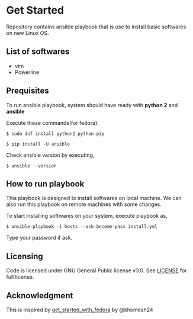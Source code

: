 # Get Started

Repository contains ansible playbook that is use to install basic softwares on new Linux OS.

## List of softwares

- vim
- Powerline

## Prequisites

To run ansible playbook, system should have ready with **python 2** and **ansible**

Execute these commands(for fedora):

```$ sudo dnf install python2 python-pip```

```$ pip install -U ansible```

Check ansible version by executing,

```$ ansible --version```

## How to run playbook

This playbook is designed to install softwares on local machine. We can also run this playbook on remote machines with some changes. 

To start installing softwares on your system, execute playbook as,

```$ ansible-playbook -i hosts --ask-become-pass install.yml```

Type your password if ask.

## Licensing

Code is licensed under GNU General Public license v3.0. See [LICENSE](https://github.com/akshay196/get-started/blob/master/LICENSE) for full license.

## Acknowledgment

This is inspired by [get_started_with_fedora](https://github.com/khomesh24/get_started_with_fedora/) by @khomesh24
